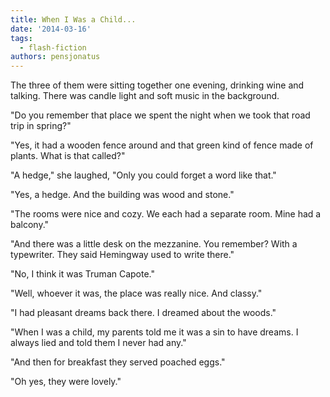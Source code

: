 ```yaml
---
title: When I Was a Child...
date: '2014-03-16'
tags:
  - flash-fiction
authors: pensjonatus
---
```


The three of them were sitting together one evening, drinking wine and talking.
There was candle light and soft music in the background.

<!-- truncate -->

"Do you remember that place we spent the night when we took that road trip in
spring?"

"Yes, it had a wooden fence around and that green kind of fence made of plants.
What is that called?"

"A hedge," she laughed, "Only you could forget a word like that."

"Yes, a hedge. And the building was wood and stone."

"The rooms were nice and cozy. We each had a separate room. Mine had a balcony."

"And there was a little desk on the mezzanine. You remember? With a typewriter.
They said Hemingway used to write there."

"No, I think it was Truman Capote."

"Well, whoever it was, the place was really nice. And classy."

"I had pleasant dreams back there. I dreamed about the woods."

"When I was a child, my parents told me it was a sin to have dreams. I always
lied and told them I never had any."

"And then for breakfast they served poached eggs."

"Oh yes, they were lovely."

